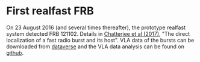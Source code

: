 # First realfast FRB

On 23 August 2016 (and several times thereafter), the prototype realfast system detected FRB 121102. Details in [Chatterjee et al (2017)](http://dx.doi.org/10.1038/nature20797), "The direct localization of a fast radio burst and its host". VLA data of the bursts can be downloaded from [dataverse](https://doi.org/10.7910/DVN/TLDKXG) and the VLA data analysis can be found on [github](https://github.com/caseyjlaw/FRB121102).
